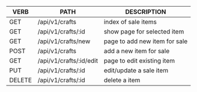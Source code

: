 | VERB   | PATH                    | DESCRIPTION                   |
| ------ | ----------------------- | ----------------------------- |
| GET    | /api/v1/crafts          | index of sale items           |
| GET    | /api/v1/crafts/:id      | show page for selected item   |
| GET    | /api/v1/crafts/new      | page to add new item for sale |
| POST   | /api/v1/crafts          | add a new item for sale       |
| GET    | /api/v1/crafts/:id/edit | page to edit existing item    |
| PUT    | /api/v1/crafts/:id      | edit/update a sale item       |
| DELETE | /api/v1/crafts/:id      | delete a item                 |
